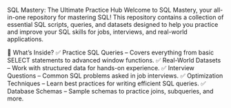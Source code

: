 SQL Mastery: The Ultimate Practice Hub
Welcome to SQL Mastery, your all-in-one repository for mastering SQL! This repository contains a collection of essential SQL scripts, queries, and datasets designed to help you practice and improve your SQL skills for jobs, interviews, and real-world applications.

🚀 What’s Inside?
✅ Practice SQL Queries – Covers everything from basic SELECT statements to advanced window functions.
✅ Real-World Datasets – Work with structured data for hands-on experience.
✅ Interview Questions – Common SQL problems asked in job interviews.
✅ Optimization Techniques – Learn best practices for writing efficient SQL queries.
✅ Database Schemas – Sample schemas to practice joins, subqueries, and more.
